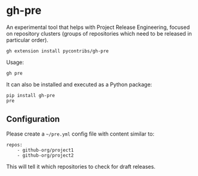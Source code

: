 # gh-pre

An experimental tool that helps with Project Release Engineering, focused on
repository clusters (groups of repositories which need to be released in
particular order).

```shell
gh extension install pycontribs/gh-pre
```

Usage:

```shell
gh pre
```

It can also be installed and executed as a Python package:

```shell
pip install gh-pre
pre
```

## Configuration

Please create a `~/pre.yml` config file with content similar to:

```
repos:
    - github-org/project1
    - github-org/project2
```

This will tell it which repositories to check for draft releases.
